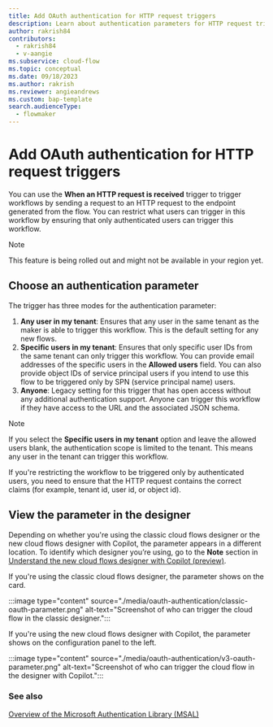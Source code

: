 ```yaml
---
title: Add OAuth authentication for HTTP request triggers
description: Learn about authentication parameters for HTTP request triggers.
author: rakrish84
contributors:
  - rakrish84
  - v-aangie
ms.subservice: cloud-flow
ms.topic: conceptual
ms.date: 09/18/2023
ms.author: rakrish
ms.reviewer: angieandrews
ms.custom: bap-template
search.audienceType: 
  - flowmaker
---
```


# Add OAuth authentication for HTTP request triggers

You can use the **When an HTTP request is received** trigger to trigger workflows by sending a request to an HTTP request to the endpoint generated from the flow. You can restrict what users can trigger in this workflow by ensuring that only authenticated users can trigger this workflow.

> [!NOTE]
> This feature is being rolled out and might not be available in your region yet.

## Choose an authentication parameter

The trigger has three modes for the authentication parameter:

1. **Any user in my tenant**: Ensures that any user in the same tenant as the maker is able to trigger this workflow. This is the default setting for any new flows.
1. **Specific users in my tenant**: Ensures that only specific user IDs from the same tenant can only trigger this workflow. You can provide email addresses of the specific users in the **Allowed users** field. You can also provide object IDs of service principal users if you intend to use this flow to be triggered only by SPN (service principal name) users.
1. **Anyone**: Legacy setting for this trigger that has open access without any additional authentication support. Anyone can trigger this workflow if they have access to the URL and the associated JSON schema.

> [!NOTE]
> If you select the **Specific users in my tenant** option and leave the allowed users blank, the authentication scope is limited to the tenant. This means any user in the tenant can trigger this workflow.

If you're restricting the workflow to be triggered only by authenticated users, you need to ensure that the HTTP request contains the correct claims (for example, tenant id, user id, or object id).

## View the parameter in the designer

Depending on whether you're using the classic cloud flows designer or the new cloud flows designer with Copilot, the parameter appears in a different location. To identify which designer you’re using, go to the **Note** section in [Understand the new cloud flows designer with Copilot (preview)](flows-designer.md).

If you're using the classic cloud flows designer, the parameter shows on the card.

:::image type="content" source="./media/oauth-authentication/classic-oauth-parameter.png" alt-text="Screenshot of who can trigger the cloud flow in the classic designer.":::

If you're using the new cloud flows designer with Copilot, the parameter shows on the configuration panel to the left.

:::image type="content" source="./media/oauth-authentication/v3-oauth-parameter.png" alt-text="Screenshot of who can trigger the cloud flow in the designer with Copilot.":::

### See also

[Overview of the Microsoft Authentication Library (MSAL)](/azure/active-directory/develop/msal-overview)

